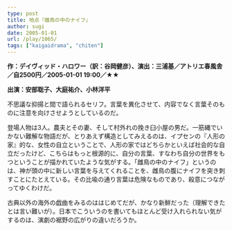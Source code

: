 ```yaml
---
type: post
title: 地点『雌鳥の中のナイフ』
author: sugi
date: 2005-01-01
url: /play/1065/
tags: ["kaigaidrama", "chiten"]
---
```

**作：デイヴィッド・ハロワー（訳：谷岡健彦）、演出：三浦基／アトリエ春風舎／自2500円／2005-01-01 19:00／★★**

**出演：安部聡子、大庭祐介、小林洋平**

不思議な抑揚と間で語られるセリフ。言葉を異化させて、内容でなく言葉そのものに注意を向けさせようとしているのだ。

登場人物は3人。農夫とその妻、そして村外れの挽き臼小屋の男だ。一筋縄でいかない難解な物語だが、とりあえず構造としてみえるのは、イプセンの『人形の家』的な、女性の自立ということで、人形の家ではどちらかといえば社会的な自立だったけど、こちらはもっと根源的に、自分の言葉、すなわち自分の世界をもつということが描かれていたような気がする。「雌鳥の中のナイフ」というのは、神が頭の中に新しい言葉を与えてくれることを、雌鳥の腹にナイフを突き刺すことにたとえている。その比喩の通り言葉は危険なものであり、殺意につながってゆくわけだ。

古典以外の海外の戯曲をみるのははじめてだが、かなり新鮮だった（理解できたとは言い難いが）。日本でこういうのを書いてもほとんど受け入れられない気がするのは、演劇の裾野の広がりの違いだろうか。

